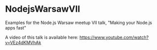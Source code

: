 # NodejsWarsawVII
Examples for the Node.js Warsaw meetup VII talk, "Making your Node.js apps fast"


A video of this talk is available here: https://www.youtube.com/watch?v=VEz4dKMVhAk

